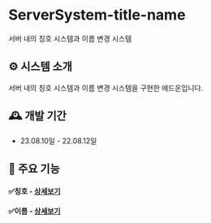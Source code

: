 # ServerSystem-title-name
서버 내의 칭호 시스템과 이름 변경 시스템

## ⚙️ 시스템 소개
서버 내의 칭호 시스템과 이름 변경 시스템을 구현한 에드온입니다.
<br>

## 🕰️ 개발 기간
* 23.08.10일 - 22.08.12일

## 📌 주요 기능
#### ✅칭호 - <a href="https://github.com/SoftStar99/Server-title-name/wiki" >상세보기</a>

#### ✅이름 - <a href="https://github.com/SoftStar99/Server-title-name/wiki" >상세보기</a>

